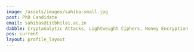 ```yaml
---
image: /assets/images/sahiba-small.jpg
post: PhD Candidate
email: sahibas@iitbhilai.ac.in
dabble: Cryptanalytic Attacks, Lightweight Ciphers, Honey Encryption
pos: current
layout: profile_layout
---
```

